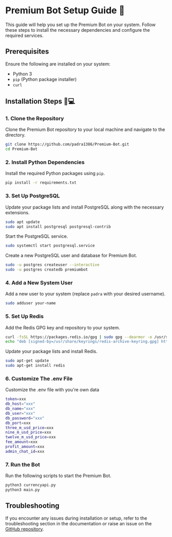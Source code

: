 # Premium Bot Setup Guide 📝

This guide will help you set up the Premium Bot on your system. Follow these steps to install the necessary dependencies and configure the required services.

## Prerequisites

Ensure the following are installed on your system:

- Python 3
- `pip` (Python package installer)
- `curl`

## Installation Steps 🔧💻

### 1. Clone the Repository

Clone the Premium Bot repository to your local machine and navigate to the directory.

```bash
git clone https://github.com/padra1386/Premium-Bot.git
cd Premium-Bot
```

### 2. Install Python Dependencies

Install the required Python packages using `pip`.

```bash
pip install -r requirements.txt
```

### 3. Set Up PostgreSQL

Update your package lists and install PostgreSQL along with the necessary extensions.

```bash
sudo apt update
sudo apt install postgresql postgresql-contrib
```

Start the PostgreSQL service.

```bash
sudo systemctl start postgresql.service
```

Create a new PostgreSQL user and database for Premium Bot.

```bash
sudo -u postgres createuser --interactive
sudo -u postgres createdb premiumbot
```

### 4. Add a New System User

Add a new user to your system (replace `padra` with your desired username).

```bash
sudo adduser your-name
```

### 5. Set Up Redis

Add the Redis GPG key and repository to your system.

```bash
curl -fsSL https://packages.redis.io/gpg | sudo gpg --dearmor -o /usr/share/keyrings/redis-archive-keyring.gpg
echo "deb [signed-by=/usr/share/keyrings/redis-archive-keyring.gpg] https://packages.redis.io/deb $(lsb_release -cs) main" | sudo tee /etc/apt/sources.list.d/redis.list
```

Update your package lists and install Redis.

```bash
sudo apt-get update
sudo apt-get install redis
```

### 6. Customize The .env File

Customize the .env file with you're own data

```bash
token=xxx
db_host="xxx"
db_name="xxx"
db_user="xxx"
db_password="xxx"
db_port=xxx
three_m_usd_price=xxx
nine_m_usd_price=xxx
twelve_m_usd_price=xxx
fee_amount=xxx
profit_amount=xxx
admin_chat_id=xxx
```

### 7. Run the Bot

Run the following scripts to start the Premium Bot.

```bash
python3 currencyapi.py
python3 main.py
```

## Troubleshooting

If you encounter any issues during installation or setup, refer to the troubleshooting section in the documentation or raise an issue on the [GitHub repository](https://github.com/padra1386/Premium-Bot/issues).
